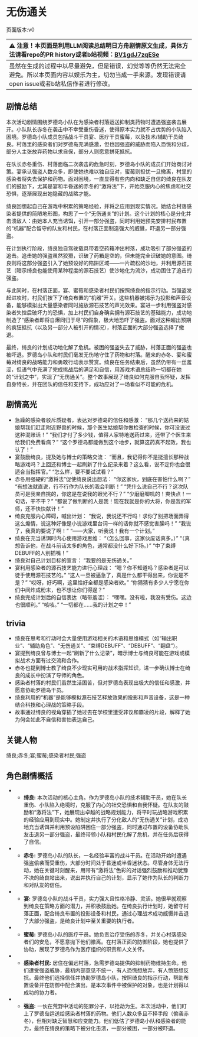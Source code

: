 # 无伤通关
页面版本:v0
 

| :warning: 注意！本页面是利用LLM阅读总结明日方舟剧情原文生成，具体方法请看repo的PR history或者b站视频：[BV1gdJ7zqESe](https://www.bilibili.com/video/BV1gdJ7zqESe/)         |
|:----------------------------|
| 虽然在生成的过程中以尽量避免，但是错误，幻觉等等仍然无法完全避免。所以本页面内容以娱乐为主，切勿当成一手来源。发现错误请open issue或者b站私信作者进行修改。|



## 剧情总结
本次活动剧情围绕罗德岛小队在为感染者村落运送抑制类药物时遭遇强盗袭击展开。小队队长赤冬在袭击中不幸受重伤昏迷，使得原本实力就不占优势的小队陷入困境。罗德岛小队成员包括战斗干员宴、医疗干员蜜莓，以及技术/辅助干员绮良。村落里的感染者们对罗德岛充满感激，但也因强盗的威胁而陷入恐慌和分歧，部分人主张放弃药物以求自保，部分人则愿意拼死抵抗。

在队长赤冬重伤、村落面临二次袭击的危急时刻，罗德岛小队的成员们开始商讨对策。宴承认强盗人数众多，即使她也难以独自应对，蜜莓则担忧一旦撤离，村里的感染者将失去保护和药物。面对困境，一直显得有些内向和缺乏自信的绮良在队友们的鼓励下，尤其是宴和半昏迷的赤冬的“激将法”下，开始克服内心的焦虑和社交恐惧，逐渐展现出她隐藏的战略才能。

绮良回想起自己在游戏中积累的策略经验，并将之应用到现实情况。她结合村落感染者提供的简陋地形图，构思了一个“无伤通关”的计划。这个计划的核心是分化并击溃敌人：由她本人充当诱饵，引开一部分强盗，同时利用她预先安排村民布置的“机器”配合留守的队友和村民，在村落正面制造强大的威慑，吓退另一部分强盗。

在计划执行阶段，绮良独自驾驶载具带着空药箱冲出村落，成功吸引了部分强盗的追击。追击她的强盗虽然狡猾，识破了药箱是空的，但未能完全识破她的意图。绮良则将这部分强盗引入了她预设好的陷阱区域——一片疏松的沙地，并利用源石技艺（暗示绮良也能使用某种程度的源石技艺）使沙地化为流沙，成功困住了追击的强盗。

与此同时，在村落正面，宴、蜜莓和感染者村民们按照绮良的指示行动。当强盗发起进攻时，村民们按下了绮良布置的“机器”开关。这些机器被揭示为投影和声音设备，能够模拟出大量感染者同时施放源石技艺的声光效果。宴进一步利用强盗对感染者失控后破坏力的恐惧，加上村民们自身确实拥有源石技艺的基础能力，成功地制造了“感染者即将自爆同归于尽”的假象，极大地恐吓了强盗。面对这种超出预期的疯狂抵抗（以及另一部分人被引开的情况），村落正面的大部分强盗选择了撤退。

最终，绮良的计划成功地化解了危机。被困的强盗失去了威胁，村落正面的强盗也被吓退。罗德岛小队和村民们毫发无伤地守住了药物和村落。醒来的赤冬、宴和蜜莓对绮良的战略能力和勇敢行动表示赞赏。绮良在任务结束后，虽然仍带有一丝羞涩，但语气中充满了完成挑战后的满足和自信，用游戏术语总结称一切都在她的“计划之中”，实现了“无伤通关”。整个故事展现了绮良如何克服自我怀疑，发挥自身特长，并在团队的信任和支持下，成功应对了一场看似不可能的危机。
## 剧情高光
- 急躁的感染者驳斥质疑者，表达对罗德岛的信任和感激：
    “那几个送药来的姑娘帮我们赶走附近野兽的时候，那个医生姑娘帮你做检查的时候，你可没说过这种混账话！”
    “我们才付了多少钱，值得人家特地送药过来，还带了个医生来给我们免费看病？”
    “这个罗德岛都能做到这个地步，就算这药真不起效，我也认了！”
- 宴鼓励绮良，提及她与博士的策略交流：
    “而且，我记得你不是挺擅长那种战略游戏吗？上回还和博士一起刷新了什么纪录来着？这么看，说不定你也会很适合当指挥官。”
    “怎么样，要不要试试看？”
- 赤冬用强硬的“激将法”促使绮良说出想法：
    “你这家伙，到底在害怕什么啊？”
    “有想法就直说，行不行作为队长的我会判断！”
    “凭什么说自己不行？这次队员可是我亲自挑的，你这是在说我的眼光不行？”
    “少磨磨唧叽的！爽快点！一句话，干不干？”
    “都说了做判断的人是我！现在我就是你的大将，你是我的军师，还不快快献计！”
- 绮良克服内心障碍，喊出计划：
    “我说，我说还不行吗！求你了别把场面弄得这么煽情，说这种好像是小说游戏里台词一样的话你就不感觉害臊吗！”
    “我说了，我真的要说了啊！”
    “——大家，听我说！我有一个计划。”
- 绮良在充当诱饵时内心使用游戏思维：
    “（怎么回事，这家伙废话真多。）”
    “（真想告诉他，在战斗前话太多的角色，通常都没什么好下场。）”
    “中了束缚DEBUFF的人别插嘴！”
- 绮良对自己计划目标的宣言：
    “我要的是无伤通关。”
- 宴利用感染者的源石技艺能力进行心理战：
    “嗯？你不知道吗？感染者是可以徒手使用源石技艺的。”
    “这人一旦被逼急了，真是什么都干得出来，你说是不是？”
    “哎呀，好巧啊，这里恰好全都是感染者欸。”
    “你猜猜有多少人宁愿在你们中间炸成粉末，也不想让你们得逞？”
- 绮良完成计划后的自信表达（略带羞涩）：
    “嘿嘿。没有啦，我没有受伤。这边也很顺利。”
    “咳咳。”
    “一切都在......我的计划之中！”
## trivia
- 绮良在思考和行动时会大量使用游戏相关的术语和思维模式（如“输出职业”、“辅助角色”、“无伤通关”、“束缚DEBUFF”、“DEBUFF”、“翻盘”）。
- 宴提到绮良曾与博士一起“刷新了什么记录”，暗示博士与绮良可能在游戏或模拟战术方面有过交流和合作。
- 赤冬也提到博士教了绮良不少现实可用的战术指挥知识，进一步确认博士在绮良的成长中扮演了导师的角色。
- 感染者村落的村民们虽然生活困苦，但对罗德岛表现出极大的信任和感激，并愿意协助罗德岛干员。
- 绮良利用的“机器”是能够模拟源石技艺释放效果的投影和声音设备，这是一种结合科技和心理战的策略手段。
- 故事通过绮良的视角穿插了她过去在学校里遭受非议和霸凌的片段，解释了她为何会如此不自信和害怕表达自己。
## 关键人物
绮良;赤冬;宴;蜜莓;感染者村民;强盗
## 角色剧情概括
-   - **绮良:** 本次活动的核心主角。作为罗德岛小队的技术辅助干员，她在队长重伤、小队陷入绝境时，克服了内心的社交恐惧和自我怀疑。在队友的鼓励和“激将法”下，她展现出卓越的战略规划能力，将平时玩战略游戏积累的经验应用到现实中。她制定并执行了分化敌人的“无伤通关”计划，成功地充当诱饵并利用预设陷阱困住一部分强盗，同时通过布置的设备协助队友击退另一部分强盗，最终带领小队和村民化解了危机，并在任务后获得了自信。
-   - **赤冬:** 罗德岛小队的队长，一名经验丰富的战斗干员。在活动开始时遭遇强盗偷袭而受重伤，大部分时间处于昏迷或半昏迷状态。尽管身体无法行动，她在关键时刻醒来，用带有“激将法”色彩的对话强烈鼓励和推动犹豫不决的绮良站出来，说出并执行自己的计划，显示了她作为队长的判断力和对队友的信任。
-   - **宴:** 罗德岛小队的战斗干员，实力强大且性格冷静、灵活。她很早就观察到绮良在策略方面的潜力，并积极鼓励她。在绮良执行计划时，她留守村落正面，配合绮良布置的投影设备和村民，通过心理战术成功威慑并击退了大部分强盗，是绮良计划中至关重要的执行者。
-   - **蜜莓:** 罗德岛小队的医疗干员。她负责治疗受伤的赤冬，并关心村落感染者们的安危，不愿意抛下他们撤离。在村落正面的防御阶段，她也提供了协助，展现了罗德岛作为医疗组织的职责和人文关怀。
-   - **感染者村民:** 居住在偏远村落，急需罗德岛提供的抑制药物维持生命。他们遭受强盗威胁，最初内部意见不统一，有人恐慌想放弃，有人愤怒想反抗。最终他们选择信任并协助罗德岛小队，按照绮良的指示行动，帮助布置设备并在防御中配合演出，是本次事件中被保护的对象，也是计划得以成功的协力者。
-   - **强盗:** 一伙在荒野中活动的犯罪分子，以抢劫为生。本次活动中，他们盯上了罗德岛运送给感染者村落的药物。他们人数众多且不择手段（偷袭赤冬），但相对缺乏智慧和应变能力。他们低估了罗德岛小队和感染者的能力，最终在绮良的策略下被分化击溃，一部分被困，一部分被吓退。